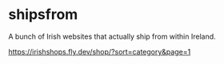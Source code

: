 # shipsfrom
A bunch of Irish websites that actually ship from within Ireland.

https://irishshops.fly.dev/shop/?sort=category&page=1
